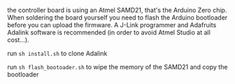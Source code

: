 the controller board is using an Atmel SAMD21, that's the Arduino Zero chip. When soldering the board yourself you need to flash the Arduino bootloader before you can upload the firmware. A J-Link programmer and Adafruits Adalink software is recommended (in order to avoid Atmel Studio at all cost...).

run `sh install.sh` to clone Adalink

run `sh flash_bootoader.sh` to wipe the memory of the SAMD21 and copy the bootloader 